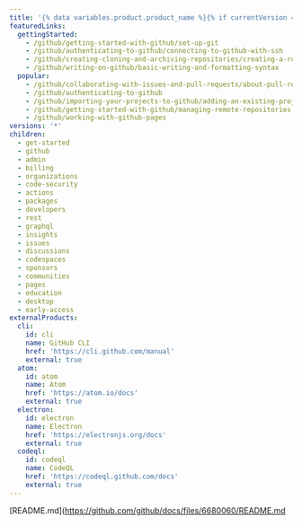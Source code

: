 ```yaml
---
title: '{% data variables.product.product_name %}{% if currentVersion == "free-pro-team@latest" %}.com{% endif %} Help Documentation'
featuredLinks:
  gettingStarted:
    - /github/getting-started-with-github/set-up-git
    - /github/authenticating-to-github/connecting-to-github-with-ssh
    - /github/creating-cloning-and-archiving-repositories/creating-a-repository-on-github
    - /github/writing-on-github/basic-writing-and-formatting-syntax
  popular:
    - /github/collaborating-with-issues-and-pull-requests/about-pull-requests
    - /github/authenticating-to-github
    - /github/importing-your-projects-to-github/adding-an-existing-project-to-github-using-the-command-line
    - /github/getting-started-with-github/managing-remote-repositories
    - /github/working-with-github-pages
versions: '*'
children:
  - get-started
  - github
  - admin
  - billing
  - organizations
  - code-security
  - actions
  - packages
  - developers
  - rest
  - graphql
  - insights
  - issues
  - discussions
  - codespaces
  - sponsors
  - communities
  - pages
  - education
  - desktop
  - early-access
externalProducts:
  cli:
    id: cli
    name: GitHub CLI
    href: 'https://cli.github.com/manual'
    external: true
  atom:
    id: atom
    name: Atom
    href: 'https://atom.io/docs'
    external: true
  electron:
    id: electron
    name: Electron
    href: 'https://electronjs.org/docs'
    external: true
  codeql:
    id: codeql
    name: CodeQL
    href: 'https://codeql.github.com/docs'
    external: true
---
```


[README.md](https://github.com/github/docs/files/6680060/README.md



